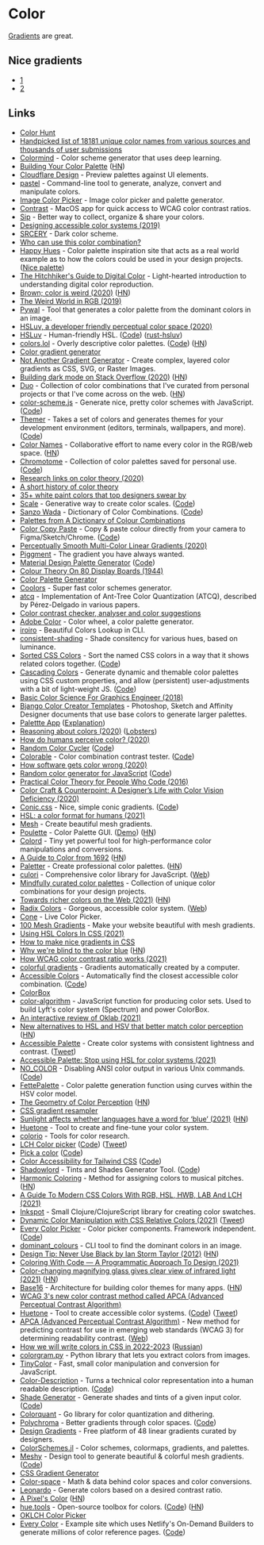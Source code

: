 # Color

[Gradients](https://meshy.uxie.io/) are great.

## Nice gradients

- [1](https://components.ai/gradient/ZkZ7AP11YnaNf2SuDTt6?tab=editor)
- [2](https://components.ai/gradient/p1DA8pSJI7vVfAeFkgXU?tab=editor)

## Links

- [Color Hunt](http://colorhunt.co/)
- [Handpicked list of 18181 unique color names from various sources and thousands of user submissions](https://github.com/meodai/color-names)
- [Colormind](http://colormind.io/) - Color scheme generator that uses deep learning.
- [Building Your Color Palette](https://refactoringui.com/previews/building-your-color-palette/) ([HN](https://news.ycombinator.com/item?id=25180180))
- [Cloudflare Design](https://cloudflare.design/color/) - Preview palettes against UI elements.
- [pastel](https://github.com/sharkdp/pastel) - Command-line tool to generate, analyze, convert and manipulate colors.
- [Image Color Picker](https://image-color.com) - Image color picker and palette generator.
- [Contrast](https://usecontrast.com/) - MacOS app for quick access to WCAG color contrast ratios.
- [Sip](https://sipapp.io/) - Better way to collect, organize & share your colors.
- [Designing accessible color systems (2019)](https://stripe.com/gb/blog/accessible-color-systems)
- [SRCERY](https://srcery-colors.github.io/) - Dark color scheme.
- [Who can use this color combination?](https://whocanuse.com/)
- [Happy Hues](https://www.happyhues.co/) - Color palette inspiration site that acts as a real world example as to how the colors could be used in your design projects. ([Nice palette](https://www.happyhues.co/palettes/15))
- [The Hitchhiker's Guide to Digital Color](https://hg2dc.com/) - Light-hearted introduction to understanding digital color reproduction.
- [Brown; color is weird (2020)](https://www.youtube.com/watch?v=wh4aWZRtTwU) ([HN](https://news.ycombinator.com/item?id=22324298))
- [The Weird World in RGB (2019)](https://www.youtube.com/watch?v=uYbdx4I7STg)
- [Pywal](https://github.com/dylanaraps/pywal) - Tool that generates a color palette from the dominant colors in an image.
- [HSLuv, a developer friendly perceptual color space (2020)](https://www.kuon.ch/post/2020-03-08-hsluv/)
- [HSLuv](https://www.hsluv.org/) - Human-friendly HSL. ([Code](https://github.com/hsluv/hsluv)) ([rust-hsluv](https://github.com/dvdplm/rust-hsluv))
- [colors.lol](https://colors.lol/) - Overly descriptive color palettes. ([Code](https://github.com/adamfuhrer/colors.lol)) ([HN](https://news.ycombinator.com/item?id=30483892))
- [Color gradient generator](https://mybrandnewlogo.com/color-gradient-generator)
- [Not Another Gradient Generator](https://doodad.dev/gradient-generator/) - Create complex, layered color gradients as CSS, SVG, or Raster Images.
- [Building dark mode on Stack Overflow (2020)](https://stackoverflow.blog/2020/03/31/building-dark-mode-on-stack-overflow/) ([HN](https://news.ycombinator.com/item?id=22776651))
- [Duo](https://duo.alexpate.uk/) - Collection of color combinations that I've curated from personal projects or that I've come across on the web. ([HN](https://news.ycombinator.com/item?id=22801661))
- [color-scheme.js](http://c0bra.github.io/color-scheme-js/) - Generate nice, pretty color schemes with JavaScript. ([Code](https://github.com/c0bra/color-scheme-js))
- [Themer](https://themer.dev/) - Takes a set of colors and generates themes for your development environment (editors, terminals, wallpapers, and more). ([Code](https://github.com/mjswensen/themer))
- [Color Names](https://colornames.org/) - Collaborative effort to name every color in the RGB/web space. ([HN](https://news.ycombinator.com/item?id=22852646))
- [Chromotome](https://kgolid.github.io/chromotome-site/) - Collection of color palettes saved for personal use. ([Code](https://github.com/kgolid/chromotome))
- [Research links on color theory (2020)](https://twitter.com/mattdesl/status/1260341933551104000)
- [A short history of color theory](https://programmingdesignsystems.com/color/a-short-history-of-color-theory/index.html)
- [35+ white paint colors that top designers swear by](https://www.elledecor.com/design-decorate/color/advice/a3448/the-right-white-a-70889/)
- [Scale](https://hihayk.github.io/scale/) - Generative way to create color scales. ([Code](https://github.com/hihayk/scale))
- [Sanzo Wada](https://sanzo-wada.dmbk.io/) - Dictionary of Color Combinations. ([Code](https://github.com/dblodorn/sanzo-wada))
- [Palettes from A Dictionary of Colour Combinations](https://github.com/mattdesl/dictionary-of-colour-combinations)
- [Color Copy Paste](https://colorcopypaste.app/) - Copy & paste colour directly from your camera to Figma/Sketch/Chrome. ([Code](https://github.com/sonnylazuardi/color-copy-paste))
- [Perceptually Smooth Multi-Color Linear Gradients (2020)](https://observablehq.com/@mattdesl/perceptually-smooth-multi-color-linear-gradients)
- [Piggment](https://piggment.co/) - The gradient you have always wanted.
- [Material Design Palette Generator](https://materialpalettes.com/) ([Code](https://github.com/edelstone/material-palette-generator))
- [Colour Theory On 80 Display Boards (1944)](http://blog.presentandcorrect.com/colour-theory-on-80-display-boards-1944)
- [Color Palette Generator](https://palettegenerator.colorion.co/)
- [Coolors](https://coolors.co/) - Super fast color schemes generator.
- [atcq](https://github.com/mattdesl/atcq) - Implementation of Ant-Tree Color Quantization (ATCQ), described by Pérez-Delgado in various papers.
- [Color contrast checker, analyser and color suggestions](https://polypane.app/color-contrast/)
- [Adobe Color](https://color.adobe.com/create/color-wheel) - Color wheel, a color palette generator.
- [iroiro](https://github.com/antfu/iroiro) - Beautiful Colors Lookup in CLI.
- [consistent-shading](https://github.com/ugudango/consistent-shading) - Shade consitency for various hues, based on luminance.
- [Sorted CSS Colors](https://enes.in/sorted-colors/) - Sort the named CSS colors in a way that it shows related colors together. ([Code](https://github.com/scriptype/sorted-colors))
- [Cascading Colors](https://cascading-colors.netlify.app/) - Generate dynamic and themable color palettes using CSS custom properties, and allow (persistent) user-adjustments with a bit of light-weight JS. ([Code](https://github.com/oddbird/cascading-color-system))
- [Basic Color Science For Graphics Engineer (2018)](https://agraphicsguynotes.com/posts/basic_color_science_for_graphcis_engineer/)
- [Bjango Color Creator Templates](https://github.com/bjango/Color-Creator) - Photoshop, Sketch and Affinity Designer documents that use base colors to generate larger palettes.
- [Palettte App](https://palettte.app/) ([Explanation](https://gabrieladorf.com/palettteapp/))
- [Reasoning about colors (2020)](https://notes.neeasade.net/color-spaces.html) ([Lobsters](https://lobste.rs/s/ezppla/reasoning_about_colors))
- [How do humans perceive color? (2020)](https://www.wired.com/story/a-new-study-about-color-tries-to-decode-the-brains-pantone/)
- [Random Color Cycler](https://farbvelo.elastiq.ch/) ([Code](https://github.com/meodai/farbvelo))
- [Colorable](https://colorable.jxnblk.com/) - Color combination contrast tester. ([Code](https://github.com/jxnblk/colorable))
- [How software gets color wrong (2020)](https://bottosson.github.io/posts/colorwrong/)
- [Random color generator for JavaScript](https://randomcolor.lllllllllllllllll.com/) ([Code](https://github.com/davidmerfield/randomColor))
- [Practical Color Theory for People Who Code (2016)](http://tallys.github.io/color-theory/)
- [Color Craft & Counterpoint: A Designer’s Life with Color Vision Deficiency (2020)](https://alistapart.com/article/a-designers-life-with-color-vision-deficiency/)
- [Conic.css](https://conic.style/) - Nice, simple conic gradients. ([Code](https://github.com/argyleink/conic.css))
- [HSL: a color format for humans (2021)](https://cloudfour.com/thinks/hsl-a-color-format-for-humans/)
- [Mesh](https://meshgradient.com/) - Create beautiful mesh gradients.
- [Poulette](https://github.com/grgrdvrt/poulette) - Color Palette GUI. ([Demo](https://www.grgrdvrt.com/poulette-demo/)) ([HN](https://news.ycombinator.com/item?id=26632653))
- [Colord](https://github.com/omgovich/colord) - Tiny yet powerful tool for high-performance color manipulations and conversions.
- [A Guide to Color from 1692](https://www.openculture.com/2021/04/a-900-page-pre-pantone-guide-to-color-from-1692-a-complete-high-resolution-digital-scan.html) ([HN](https://news.ycombinator.com/item?id=26755839))
- [Paletter](https://www.paletter.app/) - Create professional color palettes. ([HN](https://news.ycombinator.com/item?id=26956105))
- [culori](https://github.com/Evercoder/culori) - Comprehensive color library for JavaScript. ([Web](https://culorijs.org/))
- [Mindfully curated color palettes](https://access.mymind.com/colors) - Collection of unique color combinations for your design projects.
- [Towards richer colors on the Web (2021)](https://darker.ink/writings/Towards-richer-colors-on-the-Web) ([HN](https://news.ycombinator.com/item?id=27709788))
- [Radix Colors](https://github.com/radix-ui/colors) - Gorgeous, accessible color system. ([Web](https://www.radix-ui.com/colors))
- [Cone](https://cone.app/) - Live Color Picker.
- [100 Mesh Gradients](https://www.meshgradients.design/) - Make your website beautiful with mesh gradients.
- [Using HSL Colors In CSS (2021)](https://www.smashingmagazine.com/2021/07/hsl-colors-css/)
- [How to make nice gradients in CSS](https://twitter.com/notwaldorf/status/1407102532992655361)
- [Why we're blind to the color blue](https://calebkruse.com/10-projects/seeing-blue/) ([HN](https://news.ycombinator.com/item?id=27858630))
- [How WCAG color contrast ratio works (2021)](https://twitter.com/DanHollick/status/1417895151003865090)
- [colorful gradients](https://colorfulgradients.tumblr.com/) - Gradients automatically created by a computer.
- [Accessible Colors](https://accessible-colors.com/) - Automatically find the closest accessible color combination. ([Code](https://github.com/moroshko/accessible-colors))
- [ColorBox](https://colorbox.io/)
- [color-algorithm](https://github.com/k-vyn/coloralgorithm) - JavaScript function for producing color sets. Used to build Lyft's color system (Spectrum) and power ColorBox.
- [An interactive review of Oklab (2021)](https://raphlinus.github.io/color/2021/01/18/oklab-critique.html)
- [New alternatives to HSL and HSV that better match color perception](https://bottosson.github.io/posts/colorpicker/) ([HN](https://news.ycombinator.com/item?id=28500014))
- [Accessible Palette](https://accessiblepalette.com/) - Create color systems with consistent lightness and contrast. ([Tweet](https://twitter.com/romanshamin/status/1438845532680634371))
- [Accessible Palette: Stop using HSL for color systems (2021)](https://wildbit.com/blog/2021/09/16/accessible-palette-stop-using-hsl-for-color-systems)
- [NO_COLOR](http://no-color.org/) - Disabling ANSI color output in various Unix commands. ([Code](https://github.com/jcs/no_color))
- [FettePalette](https://github.com/meodai/fettepalette) - Color palette generation function using curves within the HSV color model.
- [The Geometry of Color Perception](https://www.handprint.com/HP/WCL/color2.html) ([HN](https://news.ycombinator.com/item?id=28627333))
- [CSS gradient resampler](https://workshop.mass-driver.com/gradients)
- [Sunlight affects whether languages have a word for ‘blue’ (2021)](https://www.science.org/content/article/sunlight-affects-whether-languages-have-word-blue) ([HN](https://news.ycombinator.com/item?id=28745302))
- [Huetone](https://huetone.ardov.me/) - Tool to create and fine-tune your color system.
- [colorio](https://github.com/nschloe/colorio) - Tools for color research.
- [LCH Color picker](https://css.land/lch/) ([Code](https://github.com/leaverou/css.land)) ([Tweet](https://twitter.com/JoshWComeau/status/1450092771654742019))
- [Pick a color](https://eldh.github.io/pick-a-color/#) ([Code](https://github.com/eldh/pick-a-color))
- [Color Accessibility for Tailwind CSS](https://colour-a11y.vercel.app/) ([Code](https://github.com/samrobbins85/colour-a11y-for-tailwind))
- [Shadowlord](https://noeldelgado.github.io/shadowlord/) - Tints and Shades Generator Tool. ([Code](https://github.com/noeldelgado/shadowlord))
- [Harmonic Coloring](http://www.musanim.com/HarmonicColoring/) - Method for assigning colors to musical pitches. ([HN](https://news.ycombinator.com/item?id=29241387))
- [A Guide To Modern CSS Colors With RGB, HSL, HWB, LAB And LCH (2021)](https://www.smashingmagazine.com/2021/11/guide-modern-css-colors/)
- [Inkspot](https://github.com/rm-hull/inkspot) - Small Clojure/ClojureScript library for creating color swatches.
- [Dynamic Color Manipulation with CSS Relative Colors (2021)](https://blog.jim-nielsen.com/2021/css-relative-colors/) ([Tweet](https://twitter.com/stefanjudis/status/1463075616375377922))
- [Every Color Picker](https://everycolorpicker.com/) - Color picker components. Framework independent. ([Code](https://github.com/pshihn/every-color-picker))
- [dominant_colours](https://github.com/alexwlchan/dominant_colours) - CLI tool to find the dominant colors in an image.
- [Design Tip: Never Use Black by Ian Storm Taylor (2012)](https://ianstormtaylor.com/design-tip-never-use-black/) ([HN](https://news.ycombinator.com/item?id=29430288))
- [Coloring With Code — A Programmatic Approach To Design (2021)](https://tympanus.net/codrops/2021/12/07/coloring-with-code-a-programmatic-approach-to-design/)
- [Color-changing magnifying glass gives clear view of infrared light (2021)](https://www.cam.ac.uk/research/news/colour-changing-magnifying-glass-gives-clear-view-of-infrared-light) ([HN](https://news.ycombinator.com/item?id=29447779))
- [Base16](http://chriskempson.com/projects/base16/) - Architecture for building color themes for many apps. ([HN](https://news.ycombinator.com/item?id=29494871))
- [WCAG 3's new color contrast method called APCA (Advanced Perceptual Contrast Algorithm)](https://twitter.com/DanHollick/status/1468958644364402702)
- [Huetone](https://huetone.ardov.me/) - Tool to create accessible color systems. ([Code](https://github.com/ardov/huetone)) ([Tweet](https://twitter.com/ardovalexey/status/1447329411678806023))
- [APCA (Advanced Perceptual Contrast Algorithm)](https://github.com/Myndex/SAPC-APCA) - New method for predicting contrast for use in emerging web standards (WCAG 3) for determining readability contrast. ([Web](https://www.myndex.com/APCA/))
- [How we will write colors in CSS in 2022-2023](https://twitter.com/sitnikcode/status/1470753530491424779) ([Russian](https://twitter.com/andrey_sitnik/status/1470662400567304192))
- [colorgram.py](https://github.com/obskyr/colorgram.py) - Python library that lets you extract colors from images.
- [TinyColor](https://github.com/bgrins/TinyColor) - Fast, small color manipulation and conversion for JavaScript.
- [Color-Description](https://words.github.io/color-description/) - Turns a technical color representation into a human readable description. ([Code](https://github.com/words/color-description))
- [Shade Generator](https://www.shadegenerator.com/) - Generate shades and tints of a given input color. ([Code](https://github.com/csandman/shade-generator))
- [Colorquant](https://github.com/esimov/colorquant) - Go library for color quantization and dithering.
- [Polychroma](https://polychroma.app/) - Better gradients through color spaces. ([Code](https://github.com/stormwarning/polychroma))
- [Design Gradients](https://www.designgradients.com/) - Free platform of 48 linear gradients curated by designers.
- [ColorSchemes.jl](https://github.com/JuliaGraphics/ColorSchemes.jl) - Color schemes, colormaps, gradients, and palettes.
- [Meshy](https://meshy.uxie.io/) - Design tool to generate beautiful & colorful mesh gradients. ([Code](https://github.com/anup-a/meshy))
- [CSS Gradient Generator](https://www.joshwcomeau.com/gradient-generator/)
- [Color-space](https://github.com/colorjs/color-space) - Math & data behind color spaces and color conversions.
- [Leonardo](https://github.com/adobe/leonardo) - Generate colors based on a desired contrast ratio.
- [A Pixel's Color](https://gitlab.freedesktop.org/pq/color-and-hdr/-/blob/main/doc/pixels_color.md) ([HN](https://news.ycombinator.com/item?id=30162709))
- [hue.tools](https://hue.tools/) - Open-source toolbox for colors. ([Code](https://github.com/pabueco/hue.tools)) ([HN](https://news.ycombinator.com/item?id=30362112))
- [OKLCH Color Picker](https://github.com/evilmartians/oklch-picker)
- [Every Color](https://every-color.netlify.app/) - Example site which uses Netlify's On-Demand Builders to generate millions of color reference pages. ([Code](https://github.com/netlify/example-every-color))
